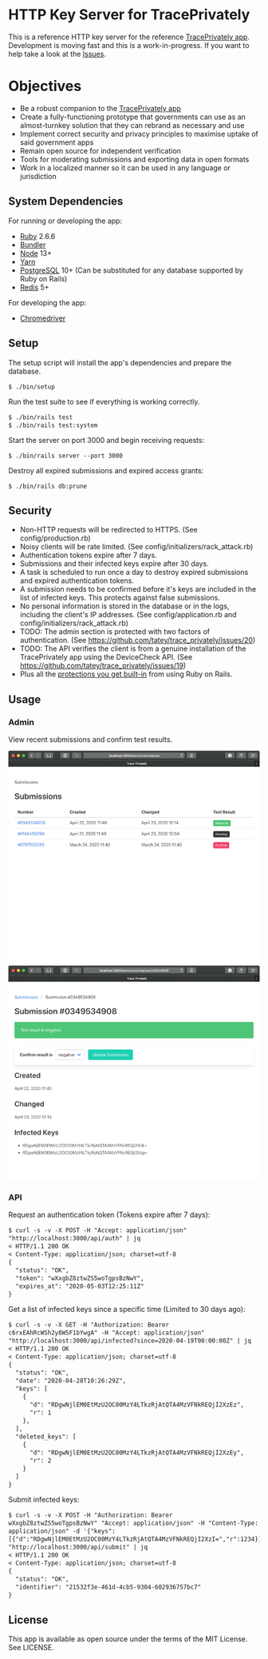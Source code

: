 # HTTP Key Server for TracePrivately

This is a reference HTTP key server for the reference [TracePrivately app](https://github.com/CrunchyBagel/TracePrivately). Development is moving fast and this is a work-in-progress. If you want to help take a look at the [Issues](https://github.com/tatey/trace_privately/issues).

# Objectives

- Be a robust companion to the [TracePrivately app](https://github.com/CrunchyBagel/TracePrivately)
- Create a fully-functioning prototype that governments can use as an almost-turnkey solution that they can rebrand as necessary and use
- Implement correct security and privacy principles to maximise uptake of said government apps
- Remain open source for independent verification
- Tools for moderating submissions and exporting data in open formats
- Work in a localized manner so it can be used in any language or jurisdiction

## System Dependencies

For running or developing the app:

- [Ruby](https://www.ruby-lang.org/) 2.6.6
- [Bundler](https://bundler.io/)
- [Node](https://nodejs.org/) 13+
- [Yarn](https://yarnpkg.com/)
- [PostgreSQL](https://www.postgresql.org) 10+ (Can be substituted for any database supported by Ruby on Rails)
- [Redis](https://redis.io) 5+

For developing the app:

- [Chromedriver](https://sites.google.com/a/chromium.org/chromedriver/)

## Setup

The setup script will install the app's dependencies and prepare the database.

    $ ./bin/setup

Run the test suite to see if everything is working correctly.

    $ ./bin/rails test
    $ ./bin/rails test:system

Start the server on port 3000 and begin receiving requests:

    $ ./bin/rails server --port 3000

Destroy all expired submissions and expired access grants:

    $ ./bin/rails db:prune

## Security

- Non-HTTP requests will be redirected to HTTPS. (See config/production.rb)
- Noisy clients will be rate limited. (See config/initializers/rack_attack.rb)
- Authentication tokens expire after 7 days.
- Submissions and their infected keys expire after 30 days.
- A task is scheduled to run once a day to destroy expired submissions and expired authentication tokens.
- A submission needs to be confirmed before it's keys are included in the list of infected keys. This protects against false submissions.
- No personal information is stored in the database or in the logs, including the client's IP addresses. (See config/application.rb and config/initializers/rack_attack.rb)
- TODO: The admin section is protected with two factors of authentication. (See https://github.com/tatey/trace_privately/issues/20)
- TODO: The API verifies the client is from a genuine installation of the TracePrivately app using the DeviceCheck API. (See https://github.com/tatey/trace_privately/issues/19)
- Plus all the [protections you get built-in](https://guides.rubyonrails.org/security.html) from using Ruby on Rails.

## Usage

### Admin

View recent submissions and confirm test results.

![Screenshot of a list of submissions](doc/screenshots/admin_index.png?raw=true)
![Screenshot of an individual submission](doc/screenshots/admin_show.png?raw=true)

### API

Request an authentication token (Tokens expire after 7 days):

    $ curl -s -v -X POST -H "Accept: application/json" "http://localhost:3000/api/auth" | jq
    < HTTP/1.1 200 OK
    < Content-Type: application/json; charset=utf-8
    {
      "status": "OK",
      "token": "wXxgbZ8ztwZS5woTgpsBzNwY",
      "expires_at": "2020-05-03T12:25:11Z"
    }

Get a list of infected keys since a specific time (Limited to 30 days ago):

    $ curl -s -v -X GET -H "Authorization: Bearer c6rxEAhRcWSh2y8WSF1bYwgA" -H "Accept: application/json" "http://localhost:3000/api/infected?since=2020-04-19T00:00:00Z" | jq
    < HTTP/1.1 200 OK
    < Content-Type: application/json; charset=utf-8
    {
      "status": "OK",
      "date": "2020-04-28T10:26:29Z",
      "keys": [
        {
          "d": "RDgwNjlEM0EtMzU2OC00MzY4LTkzRjAtQTA4MzVFNkREQjI2XzEz",
          "r": 1
        },
      ],
      "deleted_keys": [
        {
          "d": "RDgwNjlEM0EtMzU2OC00MzY4LTkzRjAtQTA4MzVFNkREQjI2XzEy",
          "r": 2
        }
      ]
    }

Submit infected keys:

    $ curl -s -v -X POST -H "Authorization: Bearer wXxgbZ8ztwZS5woTgpsBzNwY" "Accept: application/json" -H "Content-Type: application/json" -d '{"keys":[{"d":"RDgwNjlEM0EtMzU2OC00MzY4LTkzRjAtQTA4MzVFNkREQjI2XzI=","r":1234}]}' "http://localhost:3000/api/submit" | jq
    < HTTP/1.1 200 OK
    < Content-Type: application/json; charset=utf-8
    {
      "status": "OK",
      "identifier": "21532f3e-461d-4cb5-9304-602936757bc7"
    }

## License

This app is available as open source under the terms of the MIT License. See LICENSE.
